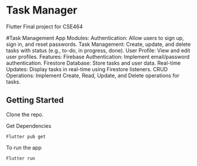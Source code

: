 # Task Manager

Flutter Final project for CSE464

#Task Management App
  Modules:
  Authentication: Allow users to sign up, sign in, and reset passwords.
  Task Management: Create, update, and delete tasks with status (e.g., to-do, in progress, done).
  User Profile: View and edit user profiles.
    Features:
   Firebase Authentication: Implement email/password authentication.
   Firestore Database: Store tasks and user data.
   Real-time Updates: Display tasks in real-time using Firestore listeners.
   CRUD Operations: Implement Create, Read, Update, and Delete operations for tasks.


## Getting Started

Clone the repo.

Get Dependencies
```
Flutter pub get
```
To run the app
```
Flutter run
```

